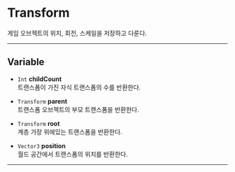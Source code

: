 # Transform
게임 오브젝트의 위치, 회전, 스케일을 저장하고 다룬다.
- - -


## Variable
- `Int` __childCount__  
    트랜스폼이 가진 자식 트랜스폼의 수를 반환한다.

- `Transform` __parent__  
    트랜스폼 오브젝트의 부모 트랜스폼을 반환한다.

- `Transform` __root__  
    계층 가장 위에있는 트랜스폼을 반환한다.

- `Vector3` __position__  
    월드 공간에서 트랜스폼의 위치를 반환한다.

- - -
